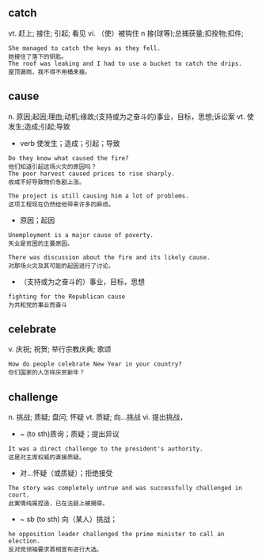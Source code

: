 ## catch
vt. 赶上; 接住; 引起; 看见
vi. （使）被钩住
n 接(球等);总捕获量;扣拴物;扣件;
```
She managed to catch the keys as they fell.
她接住了落下的钥匙。
The roof was leaking and I had to use a bucket to catch the drips.
屋顶漏雨，我不得不用桶来接。
```
## cause
n. 原因;起因;理由;动机;缘故;(支持或为之奋斗的)事业，目标，思想;诉讼案
vt. 使发生;造成;引起;导致
- verb 使发生；造成；引起；导致
```
Do they know what caused the fire?
他们知道引起这场火灾的原因吗？
The poor harvest caused prices to rise sharply.
收成不好导致物价急剧上涨。

The project is still causing him a lot of problems.
这项工程现在仍然给他带来许多的麻烦。
```
- 原因；起因
```
Unemployment is a major cause of poverty.
失业是贫困的主要原因。

There was discussion about the fire and its likely cause.
对那场火灾及其可能的起因进行了讨论。
```
- （支持或为之奋斗的）事业，目标，思想
```
fighting for the Republican cause
为共和党的事业而奋斗
```
## celebrate
v. 庆祝; 祝贺; 举行宗教庆典; 歌颂
```
How do people celebrate New Year in your country?
你们国家的人怎样庆贺新年？
```
## challenge
n. 挑战; 质疑; 盘问; 怀疑 vt. 质疑; 向…挑战 vi. 提出挑战，
- ~ (to sth)质询；质疑；提出异议
```
It was a direct challenge to the president's authority.
这是对主席权威的直接质疑。
```
- 对…怀疑（或质疑）；拒绝接受
```
The story was completely untrue and was successfully challenged in court.
此案情纯属捏造，已在法庭上被揭穿。
```
- ~ sb (to sth)
向（某人）挑战；
```
he opposition leader challenged the prime minister to call an election.
反对党领袖要求首相宣布进行大选。
```